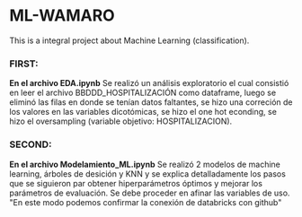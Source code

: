 # ML-WAMARO
This is a integral project about Machine Learning (classification).
### FIRST: 
**En el archivo EDA.ipynb** Se realizó un análisis exploratorio el cual consistió en leer el archivo BBDDD_HOSPITALIZACIÓN como dataframe, luego se eliminó las filas en donde se tenían datos faltantes, se hizo una correción de los valores en las variables dicotómicas, se hizo el one hot econding, se hizo el oversampling (variable objetivo: HOSPITALIZACION). 
### SECOND:
**En el archivo Modelamiento_ML.ipynb** Se realizó 2 modelos de machine learning, árboles de desición y KNN y se explica detalladamente los pasos que se siguieron par obtener hiperparámetros óptimos y mejorar los parámetros de evaluación. Se debe proceder en afinar las variables de uso.
"En este modo podemos confirmar la conexión de databricks con github"
